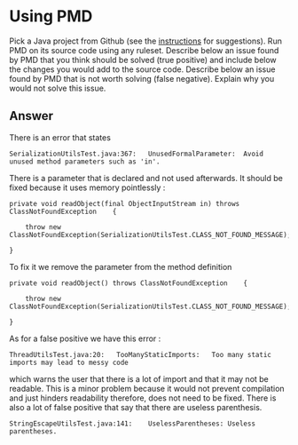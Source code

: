 # Using PMD

Pick a Java project from Github (see the [instructions](../sujet.md) for suggestions). Run PMD on its source code using any ruleset. Describe below an issue found by PMD that you think should be solved (true positive) and include below the changes you would add to the source code. Describe below an issue found by PMD that is not worth solving (false negative). Explain why you would not solve this issue.

## Answer

There is an error that states 

`SerializationUtilsTest.java:367:	UnusedFormalParameter:	Avoid unused method parameters such as 'in'.`

There is a parameter that is declared and not used afterwards. It should be fixed because it uses memory pointlessly :

```
private void readObject(final ObjectInputStream in) throws ClassNotFoundException    {

    throw new ClassNotFoundException(SerializationUtilsTest.CLASS_NOT_FOUND_MESSAGE);

}
```


To fix it we remove the parameter from the method definition

```
private void readObject() throws ClassNotFoundException    {

    throw new ClassNotFoundException(SerializationUtilsTest.CLASS_NOT_FOUND_MESSAGE);

}
```

As for a false positive we have this error :


`ThreadUtilsTest.java:20:	TooManyStaticImports:	Too many static imports may lead to messy code`

which warns the user that there is a lot of import and that it may not be readable. This is a minor problem because it would not prevent compilation and just hinders readability therefore, does not need to be fixed. There is also a lot of false positive that say that there are useless parenthesis.

`StringEscapeUtilsTest.java:141:	UselessParentheses:	Useless parentheses.`
